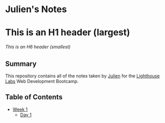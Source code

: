 # Julien's Notes

# This is an H1 header (largest)
###### This is an H6 header (smallest)

## Summary

This repository contains all of the notes taken by [Julien](https://github.com/JCyan90) for the [Lighthouse Labs](https://www.lighthouselabs.ca) Web Development Bootcamp.

## Table of Contents

* [Week 1](/Week_1)
  * [Day 1](/Week_1/Day_1)